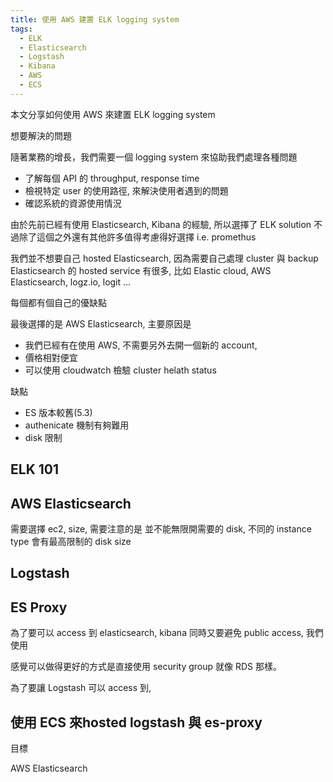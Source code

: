 ```yaml
---
title: 使用 AWS 建置 ELK logging system
tags:
  - ELK
  - Elasticsearch
  - Logstash
  - Kibana
  - AWS
  - ECS
---
```


本文分享如何使用 AWS 來建置 ELK logging system

想要解決的問題

隨著業務的增長，我們需要一個 logging system 來協助我們處理各種問題
* 了解每個 API 的 throughput, response time
* 檢視特定 user 的使用路徑, 來解決使用者遇到的問題
* 確認系統的資源使用情況

由於先前已經有使用 Elasticsearch, Kibana 的經驗, 所以選擇了 ELK solution
不過除了這個之外還有其他許多值得考慮得好選擇 i.e. promethus

我們並不想要自己 hosted Elasticsearch, 因為需要自己處理 cluster 與 backup
Elasticsearch 的 hosted service 有很多, 比如 Elastic cloud, AWS Elasticsearch, logz.io, logit ...

每個都有個自己的優缺點

最後選擇的是 AWS Elasticsearch, 主要原因是
* 我們已經有在使用 AWS, 不需要另外去開一個新的 account,
* 價格相對便宜
* 可以使用 cloudwatch 檢驗 cluster helath status

缺點
* ES 版本較舊(5.3)
* authenicate 機制有夠難用
* disk 限制

## ELK 101


## AWS Elasticsearch
需要選擇 ec2, size, 需要注意的是 並不能無限開需要的 disk, 不同的 instance type 會有最高限制的 disk size

## Logstash

## ES Proxy
為了要可以 access 到 elasticsearch, kibana 同時又要避免 public access, 我們使用

感覺可以做得更好的方式是直接使用 security group 就像 RDS 那樣。

為了要讓 Logstash 可以 access 到, 


## 使用 ECS 來hosted logstash 與 es-proxy



目標

AWS Elasticsearch



